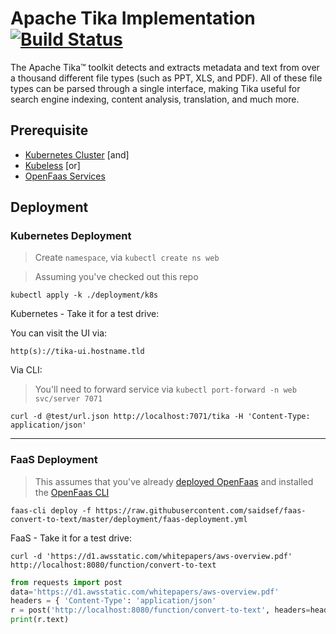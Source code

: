 # Apache Tika Implementation [![Build Status](https://travis-ci.org/saidsef/faas-convert-to-text.svg?branch=master)](https://travis-ci.org/saidsef/faas-convert-to-text)

The Apache Tika™ toolkit detects and extracts metadata and text from over a thousand different file types (such as PPT, XLS, and PDF). All of these file types can be parsed through a single interface, making Tika useful for search engine indexing, content analysis, translation, and much more.

## Prerequisite

- [Kubernetes Cluster](https://kubernetes.io/docs/tutorials/) [and]
- [Kubeless](https://kubeless.io/) [or]
- [OpenFaas Services](https://www.openfaas.com/)

## Deployment

### Kubernetes Deployment

> Create `namespace`, via `kubectl create ns web`

> Assuming you've checked out this repo

```shell
kubectl apply -k ./deployment/k8s
```

Kubernetes - Take it for a test drive:

You can visit the UI via:

```shell
http(s)://tika-ui.hostname.tld
```

Via CLI:

> You'll need to forward service via `kubectl port-forward -n web svc/server 7071`

```shell
curl -d @test/url.json http://localhost:7071/tika -H 'Content-Type: application/json'
```

---

### FaaS Deployment

> This assumes that you've already [deployed OpenFaas](https://docs.openfaas.com/deployment/) and installed the [OpenFaas CLI](https://github.com/openfaas/faas-cli)

```shell
faas-cli deploy -f https://raw.githubusercontent.com/saidsef/faas-convert-to-text/master/deployment/faas-deployment.yml
```

FaaS - Take it for a test drive:

```shell
curl -d 'https://d1.awsstatic.com/whitepapers/aws-overview.pdf' http://localhost:8080/function/convert-to-text
```

```python
from requests import post
data='https://d1.awsstatic.com/whitepapers/aws-overview.pdf'
headers = { 'Content-Type': 'application/json'
r = post('http://localhost:8080/function/convert-to-text', headers=headers, data=data)
print(r.text)
```
